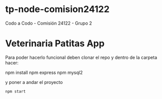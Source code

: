 # tp-node-comision24122
Codo a Codo - Comisión 24122 - Grupo 2


# Veterinaria Patitas App

Para poder hacerlo funcional deben clonar el repo y dentro de la carpeta hacer:

npm install 
npm express
npm mysql2

y poner a andar el proyecto

```
npm start
```
